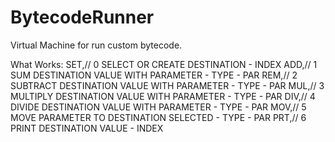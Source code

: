 BytecodeRunner
==============

Virtual Machine for run custom bytecode.

What Works:
        SET,//  0   SELECT OR CREATE DESTINATION                        - INDEX
        ADD,//  1   SUM DESTINATION VALUE WITH PARAMETER                - TYPE - PAR
        REM,//  2   SUBTRACT DESTINATION VALUE WITH PARAMETER           - TYPE - PAR
        MUL,//  3   MULTIPLY DESTINATION VALUE WITH PARAMETER    				- TYPE - PAR
        DIV,//  4   DIVIDE DESTINATION VALUE WITH PARAMETER             - TYPE - PAR
        MOV,//  5   MOVE PARAMETER TO DESTINATION SELECTED              - TYPE - PAR
        PRT,//  6   PRINT DESTINATION VALUE                             - INDEX
